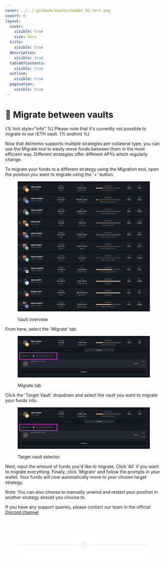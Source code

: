 ```yaml
---
cover: ../../.gitbook/assets/header_02_test.png
coverY: 0
layout:
  cover:
    visible: true
    size: hero
  title:
    visible: true
  description:
    visible: true
  tableOfContents:
    visible: true
  outline:
    visible: true
  pagination:
    visible: true
---
```


# 🔄 Migrate between vaults

{% hint style="info" %}
Please note that it's currently not possible to migrate to our rETH vault.
{% endhint %}

Now that Alchemix supports multiple strategies per collateral type, you can use the Migrate tool to easily move funds between them in the most efficient way. Different strategies offer different APYs which regularly change.

To migrate your funds to a different strategy using the Migration tool, open the position you want to migrate using the '+' button.

<figure><img src="../../.gitbook/assets/image (19) (1).png" alt=""><figcaption><p>Vault overview</p></figcaption></figure>

From here, select the 'Migrate' tab.

<figure><img src="../../.gitbook/assets/image (20) (1).png" alt=""><figcaption><p>Migrate tab</p></figcaption></figure>

Click the 'Target Vault' dropdown and select the vault you want to migrate your funds into.

<figure><img src="../../.gitbook/assets/image (21) (1).png" alt=""><figcaption><p>Target vault selector</p></figcaption></figure>

Next, input the amount of funds you'd like to migrate. Click 'All' if you want to migrate everything. Finally, click 'Migrate' and follow the prompts in your wallet. Your funds will now automatically move to your chosen target strategy.

Note: You can also choose to manually unwind and restart your position in another strategy should you choose to.

If you have any support queries, please contact our team in the official [Discord channel](https://alchemix-finance.gitbook.io/user-docs/resources)

[\
](https://alchemix-finance.gitbook.io/user-docs/how-to/withdraw-funds)

<figure><img src="../../.gitbook/assets/header_02_test.png" alt=""><figcaption></figcaption></figure>
